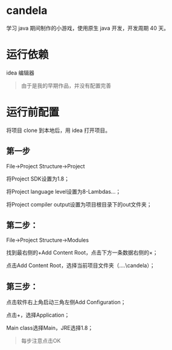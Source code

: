 # candela
学习 java 期间制作的小游戏，使用原生 java 开发，开发周期 40 天。

# 运行依赖
idea 编辑器
> 由于是我的早期作品，并没有配置完善

# 运行前配置
将项目 clone 到本地后，用 idea 打开项目。

## 第一步
File->Project Structure->Project

将Project SDK设置为1.8；

将Project language level设置为8-Lambdas...；

将Project compiler output设置为项目根目录下的out文件夹；

## 第二步：
File->Project Structure->Modules

找到最右侧的+Add Content Root，点击下方一条数据右侧的×；

点击Add Content Root，选择当前项目文件夹（....\candela）；

## 第三步：
点击软件右上角启动三角左侧Add Configuration；

点击+，选择Application；

Main class选择Main，JRE选择1.8；

> 每步注意点击OK
